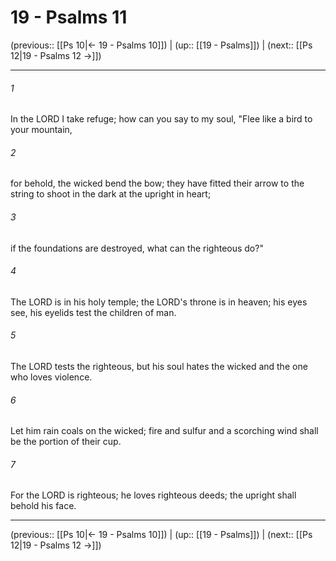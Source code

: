 # 19 - Psalms 11

(previous:: [[Ps 10|← 19 - Psalms 10]]) | (up:: [[19 - Psalms]]) | (next:: [[Ps 12|19 - Psalms 12 →]])

***


###### 1 
In the LORD I take refuge; how can you say to my soul, "Flee like a bird to your mountain, 

###### 2 
for behold, the wicked bend the bow; they have fitted their arrow to the string to shoot in the dark at the upright in heart; 

###### 3 
if the foundations are destroyed, what can the righteous do?" 

###### 4 
The LORD is in his holy temple; the LORD's throne is in heaven; his eyes see, his eyelids test the children of man. 

###### 5 
The LORD tests the righteous, but his soul hates the wicked and the one who loves violence. 

###### 6 
Let him rain coals on the wicked; fire and sulfur and a scorching wind shall be the portion of their cup. 

###### 7 
For the LORD is righteous; he loves righteous deeds; the upright shall behold his face.

***

(previous:: [[Ps 10|← 19 - Psalms 10]]) | (up:: [[19 - Psalms]]) | (next:: [[Ps 12|19 - Psalms 12 →]])
